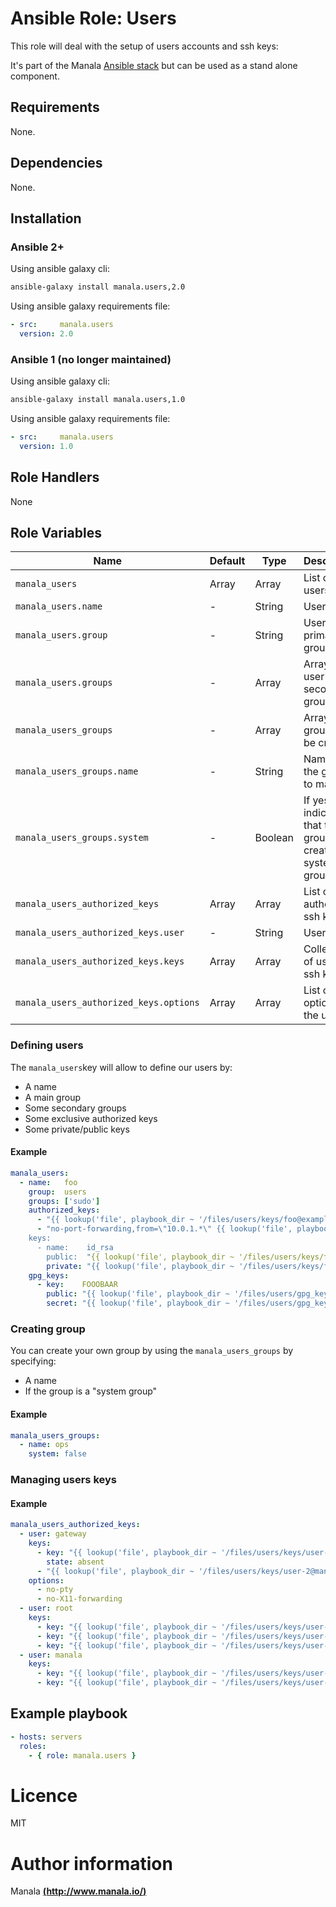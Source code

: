 # Ansible Role: Users

This role will deal with the setup of users accounts and ssh keys:

It's part of the Manala <a href="http://www.manala.io" target="_blank">Ansible stack</a> but can be used as a stand alone component.

## Requirements

None.

## Dependencies

None.

## Installation

### Ansible 2+

Using ansible galaxy cli:

```bash
ansible-galaxy install manala.users,2.0
```

Using ansible galaxy requirements file:

```yaml
- src:     manala.users
  version: 2.0
```

### Ansible 1 (no longer maintained)

Using ansible galaxy cli:

```bash
ansible-galaxy install manala.users,1.0
```

Using ansible galaxy requirements file:

```yaml
- src:     manala.users
  version: 1.0
```

## Role Handlers

None

## Role Variables

| Name                                   | Default | Type        | Description                                                 |
| -------------------------------------- | ------- | ----------- | ----------------------------------------------------------- |
| `manala_users`                         | Array   | Array       | List of unix users.                                         |
| `manala_users.name`                    | -       | String      | Username.                                                   |
| `manala_users.group`                   | -       | String      | User's primary group.                                       |
| `manala_users.groups`                  | -       | Array       | Array of user's secondary groups.                           |
| `manala_users_groups`                  | -       | Array       | Array of groups to be created.                              |
| `manala_users_groups.name`             | -       | String      | Name of the group to manage.                                |
| `manala_users_groups.system`           | -       | Boolean     | If yes, indicates that the group created is a system group. |
| `manala_users_authorized_keys`         | Array   | Array       | List of authorized ssh keys                                 |
| `manala_users_authorized_keys.user`    | -       | String      | Username.                                                   |
| `manala_users_authorized_keys.keys`    | Array   | Array       | Collection of user's ssh keys.                              |
| `manala_users_authorized_keys.options` | Array   | Array       | List of ssh options for the user.                           |

### Defining users

The `manala_users`key will allow to define our users by:

- A name
- A main group
- Some secondary groups
- Some exclusive authorized keys
- Some private/public keys

#### Example

```yaml
manala_users:
  - name:   foo
    group:  users
    groups: ['sudo']
    authorized_keys:
      - "{{ lookup('file', playbook_dir ~ '/files/users/keys/foo@example.com.pub') }}"
      - "no-port-forwarding,from=\"10.0.1.*\" {{ lookup('file', playbook_dir ~ '/files/users/keys/bar@example.com.pub') }}
    keys:
      - name:    id_rsa
        public:  "{{ lookup('file', playbook_dir ~ '/files/users/keys/foo@example.com.pub') }}"
        private: "{{ lookup('file', playbook_dir ~ '/files/users/keys/foo@example.com') }}"
    gpg_keys:
      - key:    FOOOBAAR
        public: "{{ lookup('file', playbook_dir ~ '/files/users/gpg_keys/foo@example.com.pub') }}"
        secret: "{{ lookup('file', playbook_dir ~ '/files/users/gpg_keys/foo@example.com') }}"
```

### Creating group

You can create your own group by using the `manala_users_groups` by specifying:

- A name
- If the group is a "system group"

#### Example

```yaml
manala_users_groups:
  - name: ops
    system: false
```

### Managing users keys

#### Example

```yaml
manala_users_authorized_keys:
  - user: gateway
    keys:
      - key: "{{ lookup('file', playbook_dir ~ '/files/users/keys/user-1@manala.io.pub') }}"
        state: absent
      - "{{ lookup('file', playbook_dir ~ '/files/users/keys/user-2@manala.io.pub') }}"
    options:
      - no-pty
      - no-X11-forwarding
  - user: root
    keys:
      - key: "{{ lookup('file', playbook_dir ~ '/files/users/keys/user-1@manala.io.pub') }}"
      - key: "{{ lookup('file', playbook_dir ~ '/files/users/keys/user-2@manala.io.pub') }}"
      - key: "{{ lookup('file', playbook_dir ~ '/files/users/keys/user-3@manala.io.pub') }}"
  - user: manala
    keys:
      - key: "{{ lookup('file', playbook_dir ~ '/files/users/keys/user-3@manala.io.pub') }}"
      - key: "{{ lookup('file', playbook_dir ~ '/files/users/keys/user-4@manala.io.pub') }}"
```

## Example playbook

```yaml
- hosts: servers
  roles:
    - { role: manala.users }
```

# Licence

MIT

# Author information

Manala [**(http://www.manala.io/)**](http://www.manala.io)
